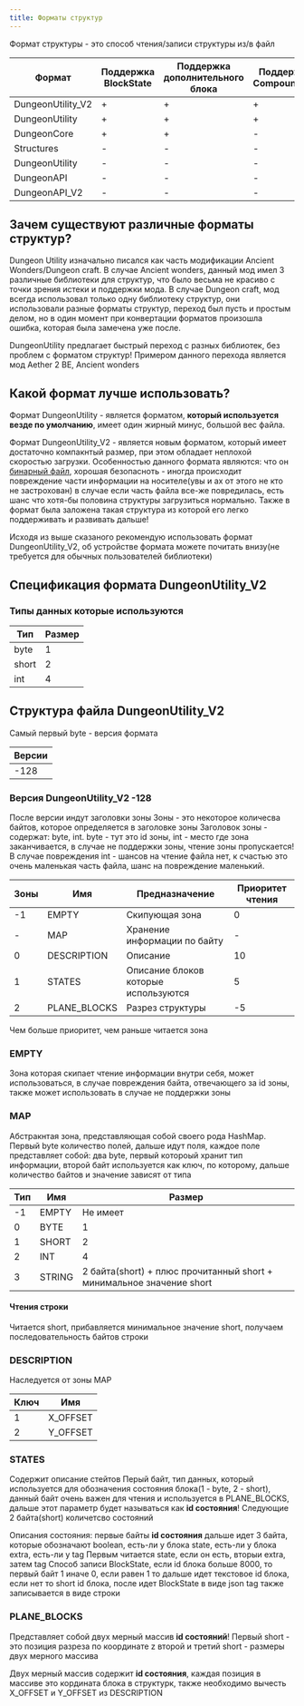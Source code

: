 ```yaml
---
title: Форматы структур
---
```


Формат структуры - это способ чтения/записи структуры из/в файл

| Формат            | Поддержка BlockState | Поддержка дополнительного блока | Поддержка CompountNBT | Актуаленный формат? |
|-------------------|----------------------|---------------------------------|-----------------------|---------------------|
| DungeonUtility_V2 | +                    | +                               | +                     | +                   |
| DungeonUtility    | +                    | +                               | +                     | +                   |
| DungeonCore       | +                    | +                               | -                     | -                   |
| Structures        | -                    | -                               | -                     | +                   |
| DungeonUtility    | -                    | -                               | -                     | -                   |
| DungeonAPI        | -                    | -                               | -                     | -                   |
| DungeonAPI_V2     | -                    | -                               | -                     | -                   |

## Зачем существуют различные форматы структур?

Dungeon Utility изначально писался как часть модификации Ancient Wonders/Dungeon craft.
В случае Ancient wonders, данный мод имел 3 различные библиотеки для структур, что было весьма не красиво с точки зрения истеки и поддержки мода.
В случае Dungeon craft, мод всегда использовал только одну библиотеку структур, они использовали разные форматы структур, переход был пусть и простым делом, но в один момент при конвертации форматов произошла ошибка, которая была замечена уже после.

DungeonUtility предлагает быстрый переход с разных библиотек, без проблем с форматом структур!
Примером данного перехода является мод Aether 2 BE, Ancient wonders

## Какой формат лучше использовать?

Формат DungeonUtility - является форматом, **который используется везде по умолчанию**, имеет один жирный минус, большой вес файла.

Формат DungeonUtility_V2 - является новым форматом, который имеет достаточно компакнтый размер, при этом обладает неплохой скоростью загрузки.
Особенностью данного формата являются: что он [бинарный файл](https://en.wikipedia.org/wiki/Binary_file), хорошая безопасноть - иногда происходит повреждение части информации на носителе(увы и ах от этого не кто не застрохован) в случае если часть файла все-же повредилась, есть шанс что хотя-бы половина структуры загрузиться нормально.
Также в формат была заложена такая структура из которой его легко поддерживать и развивать дальше!

Исходя из выше сказаного рекомендую использовать формат DungeonUtility_V2, об устройстве формата можете почитать внизу(не требуется для обычных пользователей библиотеки)

## Спецификация формата DungeonUtility_V2

### Типы данных которые используются

| Тип   | Размер |
|-------|--------|
| byte  | 1      |
| short | 2      |
| int   | 4      |

## Структура файла DungeonUtility_V2

Самый первый byte - версия формата

| Версии   |
|----------|
| -128     |

### Версия DungeonUtility_V2 -128

После версии индут заголовки зоны
Зоны - это некоторое количесва байтов, которое определяется в заголовке зоны
Заголовок зоны - содержат: byte, int. byte - тут это id зоны, int - место где зона заканчивается, в случае не поддержки зоны, чтение зоны пропускается! В случае повреждения int - шансов на чтение файла нет, к счастью это очень маленькая часть файла, шанс на повреждение маленький.

| Зоны | Имя          | Предназначение                       | Приоритет чтения |
|------|--------------|--------------------------------------|------------------|
| -1   | EMPTY        | Скипующая зона                       | 0                |
| -    | MAP          | Хранение информации по байту         | -                |
| 0    | DESCRIPTION  | Описание                             | 10               |
| 1    | STATES       | Описание блоков которые используются | 5                |
| 2    | PLANE_BLOCKS | Разрез структуры                     | -5               |

Чем больше приоритет, чем раньше читается зона

### EMPTY

Зона которая скипает чтение информации внутри себя, может использоваться, в случае повреждения байта, отвечающего за id зоны, также может использовать в случае не поддержки зоны

### MAP

Абстракнтая зона, представляющая собой своего рода HashMap.
Первый byte количество полей, дальше идут поля, каждое поле представляет собой: два byte, первый котороый хранит тип информации, второй байт используется как ключ, по которому, дальше количество байтов и значение зависят от типа

| Тип | Имя    | Размер                                                                |
|-----|--------|-----------------------------------------------------------------------|
| -1  | EMPTY  | Не имеет                                                              |
| 0   | BYTE   | 1                                                                     |
| 1   | SHORT  | 2                                                                     |
| 2   | INT    | 4                                                                     |
| 3   | STRING | 2 байта(short) + плюс прочитанный short  + минимальное значение short |

#### Чтения строки

Читается short, прибавляется минимальное значение short, получаем последовательность байтов строки

### DESCRIPTION

Наследуется от зоны MAP

| Ключ | Имя      |
|------|----------|
| 1    | X_OFFSET |
| 2    | Y_OFFSET |

### STATES

Содержит описание стейтов
Перый байт, тип данных, который используется для обозначения состояния блока(1 - byte, 2 - short), данный байт очень важен для чтения и используется в PLANE_BLOCKS, дальше этот параметр будет называться как **id состояния**!
Следующие 2 байта(short) количетсво состояний

Описания состояния: первые байты **id состояния** дальше идет 3 байта, которые обозначают boolean, есть-ли у блока state, есть-ли у блока extra, есть-ли у tag
Первым читается state, если он есть, вторыи extra, затем tag
Способ записи BlockState, если id блока больше 8000, то первый байт 1 иначе 0, если равен 1 то дальше идет текстовое id блока, если нет то short id блока, после идет BlockState в виде json
tag также записывается в виде строки

### PLANE_BLOCKS

Представляет собой двух мерный массив **id состояний**!
Первый short - это позиция разреза по координате z
второй и третий short - размеры двух мерного массива

Двух мерный массив содержит **id состояния**, каждая позиция в массиве это кордината блока в структурк, также необходимо вычесть X_OFFSET и Y_OFFSET из DESCRIPTION
